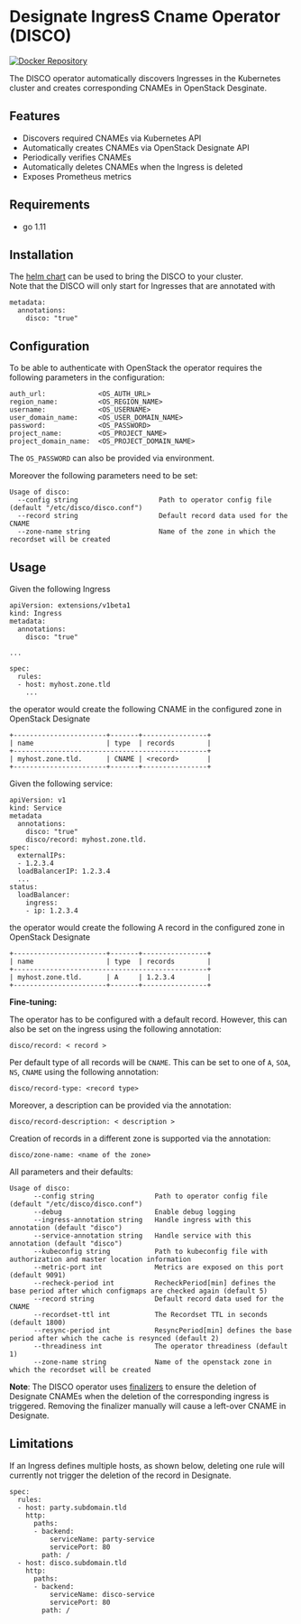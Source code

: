 # Designate IngresS Cname Operator (DISCO) 

[![Docker Repository](https://img.shields.io/docker/pulls/sapcc/disco.svg?maxAge=604800)](https://hub.docker.com/r/sapcc/disco/)


The DISCO operator automatically discovers Ingresses in the Kubernetes cluster and creates corresponding CNAMEs in OpenStack Desginate. 

## Features

  - Discovers required CNAMEs via Kubernetes API  
  - Automatically creates CNAMEs via OpenStack Designate API
  - Periodically verifies CNAMEs
  - Automatically deletes CNAMEs when the Ingress is deleted
  - Exposes Prometheus metrics 

## Requirements

  - go 1.11

## Installation

The [helm chart](https://github.com/sapcc/helm-charts/tree/master/system/kube-system/charts/disco/) can be used to bring the DISCO to your cluster.  
Note that the DISCO will only start for Ingresses that are annotated with
```
metadata:
  annotations:
    disco: "true"
```

## Configuration

To be able to authenticate with OpenStack the operator requires the following parameters in the configuration:
```
auth_url:             <OS_AUTH_URL>
region_name:          <OS_REGION_NAME>
username:             <OS_USERNAME>
user_domain_name:     <OS_USER_DOMAIN_NAME>
password:             <OS_PASSWORD>
project_name:         <OS_PROJECT_NAME>
project_domain_name:  <OS_PROJECT_DOMAIN_NAME>
```

The `OS_PASSWORD` can also be provided via environment.

Moreover the following parameters need to be set:
```
Usage of disco:
  --config string                    Path to operator config file (default "/etc/disco/disco.conf")
  --record string                    Default record data used for the CNAME
  --zone-name string                 Name of the zone in which the recordset will be created
```

## Usage

Given the following Ingress
```
apiVersion: extensions/v1beta1
kind: Ingress
metadata:
  annotations:
    disco: "true"
  
... 
 
spec:
  rules:
  - host: myhost.zone.tld
    ...
```
the operator would create the following CNAME in the configured zone in OpenStack Designate
```
+-----------------------+-------+----------------+
| name                  | type  | records        |
+------------------------------------------------+
| myhost.zone.tld.      | CNAME | <record>       |
+-----------------------+-------+----------------+
```

Given the following service:

```
apiVersion: v1
kind: Service
metadata
  annotations:
    disco: "true"
    disco/record: myhost.zone.tld.
spec:
  externalIPs:
  - 1.2.3.4
  loadBalancerIP: 1.2.3.4
  ...
status:
  loadBalancer:
    ingress:
    - ip: 1.2.3.4
```

the operator would create the following A record in the configured zone in OpenStack Designate
```
+-----------------------+-------+----------------+
| name                  | type  | records        |
+------------------------------------------------+
| myhost.zone.tld.      | A     | 1.2.3.4        |
+-----------------------+-------+----------------+
```

**Fine-tuning:**  

The operator has to be configured with a default record.
However, this can also be set on the ingress using the following annotation:
```
disco/record: < record >
```

Per default type of all records will be `CNAME`.
This can be set to one of `A`, `SOA`, `NS`, `CNAME` using the following annotation:
```
disco/record-type: <record type>
```

Moreover, a description can be provided via the annotation:
```
disco/record-description: < description >
``` 

Creation of records in a different zone is supported via the annotation:
```
disco/zone-name: <name of the zone>
```

All parameters and their defaults:
```
Usage of disco:
      --config string               Path to operator config file (default "/etc/disco/disco.conf")
      --debug                       Enable debug logging
      --ingress-annotation string   Handle ingress with this annotation (default "disco")
      --service-annotation string   Handle service with this annotation (default "disco")
      --kubeconfig string           Path to kubeconfig file with authorization and master location information
      --metric-port int             Metrics are exposed on this port (default 9091)
      --recheck-period int          RecheckPeriod[min] defines the base period after which configmaps are checked again (default 5)
      --record string               Default record data used for the CNAME
      --recordset-ttl int           The Recordset TTL in seconds (default 1800)
      --resync-period int           ResyncPeriod[min] defines the base period after which the cache is resynced (default 2)
      --threadiness int             The operator threadiness (default 1)
      --zone-name string            Name of the openstack zone in which the recordset will be created
```

**Note**: 
The DISCO operator uses [finalizers](https://kubernetes.io/docs/tasks/access-kubernetes-api/custom-resources/custom-resource-definitions/#finalizers)
to ensure the deletion of Designate CNAMEs when the deletion of the corresponding ingress is triggered.
Removing the finalizer manually will cause a left-over CNAME in Designate.

## Limitations

If an Ingress defines multiple hosts, as shown below, deleting one rule will currently not trigger the deletion of the record in Designate.
```
spec:
  rules:
  - host: party.subdomain.tld
    http:
      paths:
      - backend:
          serviceName: party-service
          servicePort: 80
        path: /
  - host: disco.subdomain.tld
    http:
      paths:
      - backend:
          serviceName: disco-service
          servicePort: 80
        path: /
```
